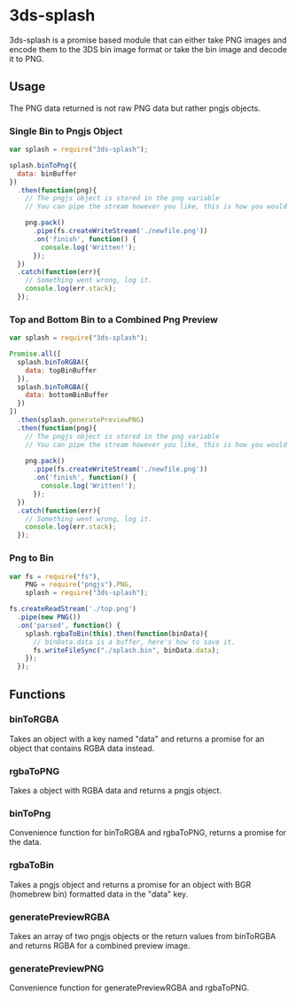 # 3ds-splash
3ds-splash is a promise based module that can either take PNG images and encode them to the 3DS bin image format or take the bin image and decode it to PNG.

## Usage
The PNG data returned is not raw PNG data but rather pngjs objects.

### Single Bin to Pngjs Object
```javascript
var splash = require("3ds-splash");

splash.binToPng({
  data: binBuffer
})
  .then(function(png){
    // The pngjs object is stored in the png variable
    // You can pipe the stream however you like, this is how you would save it to a file.

    png.pack()
      .pipe(fs.createWriteStream('./newfile.png'))
      .on('finish', function() {
        console.log('Written!');
      });
  })
  .catch(function(err){
    // Something went wrong, log it.
    console.log(err.stack);
  });
```

### Top and Bottom Bin to a Combined Png Preview
```javascript
var splash = require("3ds-splash");

Promise.all([
  splash.binToRGBA({
    data: topBinBuffer
  }),
  splash.binToRGBA({
    data: bottomBinBuffer
  })
])
  .then(splash.generatePreviewPNG)
  .then(function(png){
    // The pngjs object is stored in the png variable
    // You can pipe the stream however you like, this is how you would save it to a file.
    
    png.pack()
      .pipe(fs.createWriteStream('./newfile.png'))
      .on('finish', function() {
        console.log('Written!');
      });
  })
  .catch(function(err){
    // Something went wrong, log it.
    console.log(err.stack);
  });
```

### Png to Bin
```javascript
var fs = require("fs"),
    PNG = require("pngjs").PNG,
    splash = require("3ds-splash");

fs.createReadStream('./top.png')
  .pipe(new PNG())
  .on('parsed', function() {
    splash.rgbaToBin(this).then(function(binData){
      // binData.data is a buffer, here's how to save it.
      fs.writeFileSync("./splash.bin", binData.data);
    });
  });
```

## Functions

### binToRGBA
Takes an object with a key named "data" and returns a promise for an object that contains RGBA data instead.

### rgbaToPNG
Takes a object with RGBA data and returns a pngjs object.

### binToPng
Convenience function for binToRGBA and rgbaToPNG, returns a promise for the data.

### rgbaToBin
Takes a pngjs object and returns a promise for an object with BGR (homebrew bin) formatted data in the "data" key.

### generatePreviewRGBA
Takes an array of two pngjs objects or the return values from binToRGBA and returns RGBA for a combined preview image.

### generatePreviewPNG
Convenience function for generatePreviewRGBA and rgbaToPNG.